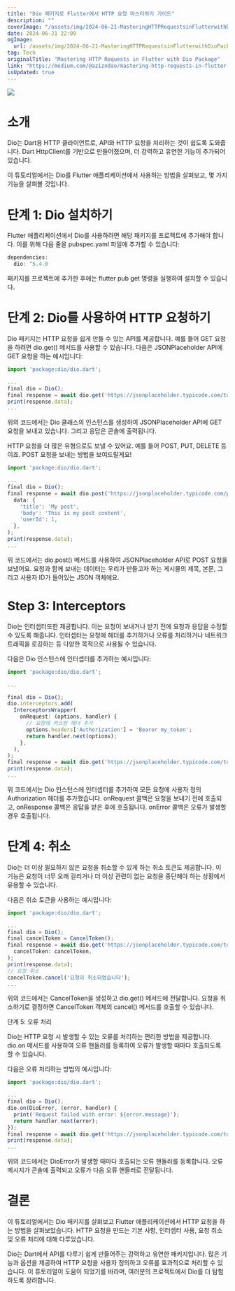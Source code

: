 ```yaml
---
title: "Dio 패키지로 Flutter에서 HTTP 요청 마스터하기 가이드"
description: ""
coverImage: "/assets/img/2024-06-21-MasteringHTTPRequestsinFlutterwithDioPackage_0.png"
date: 2024-06-21 22:09
ogImage: 
  url: /assets/img/2024-06-21-MasteringHTTPRequestsinFlutterwithDioPackage_0.png
tag: Tech
originalTitle: "Mastering HTTP Requests in Flutter with Dio Package"
link: "https://medium.com/@azizndao/mastering-http-requests-in-flutter-with-dio-package-975b75002911"
isUpdated: true
---
```





<img src="/assets/img/2024-06-21-MasteringHTTPRequestsinFlutterwithDioPackage_0.png" />

# 소개

Dio는 Dart용 HTTP 클라이언트로, API와 HTTP 요청을 처리하는 것이 쉽도록 도와줍니다. Dart HttpClient를 기반으로 만들어졌으며, 더 강력하고 유연한 기능이 추가되어 있습니다.

이 튜토리얼에서는 Dio를 Flutter 애플리케이션에서 사용하는 방법을 살펴보고, 몇 가지 기능을 살펴볼 것입니다.

<div class="content-ad"></div>

# 단계 1: Dio 설치하기

Flutter 애플리케이션에서 Dio를 사용하려면 해당 패키지를 프로젝트에 추가해야 합니다. 이를 위해 다음 줄을 pubspec.yaml 파일에 추가할 수 있습니다:

```js
dependencies:
  dio: ^5.4.0
```

패키지를 프로젝트에 추가한 후에는 flutter pub get 명령을 실행하여 설치할 수 있습니다.

<div class="content-ad"></div>

# 단계 2: Dio를 사용하여 HTTP 요청하기

Dio 패키지는 HTTP 요청을 쉽게 만들 수 있는 API를 제공합니다. 예를 들어 GET 요청을 하려면 dio.get() 메서드를 사용할 수 있습니다. 다음은 JSONPlaceholder API에 GET 요청을 하는 예시입니다:

```js
import 'package:dio/dio.dart';

...
final dio = Dio();
final response = await dio.get('https://jsonplaceholder.typicode.com/todos/1');
print(response.data);
...
```

위의 코드에서는 Dio 클래스의 인스턴스를 생성하여 JSONPlaceholder API에 GET 요청을 보내고 있습니다. 그리고 응답은 콘솔에 출력됩니다.

<div class="content-ad"></div>

HTTP 요청을 더 많은 유형으로도 보낼 수 있어요. 예를 들어 POST, PUT, DELETE 등이죠. POST 요청을 보내는 방법을 보여드릴게요!

```js
import 'package:dio/dio.dart';

...
final dio = Dio();
final response = await dio.post('https://jsonplaceholder.typicode.com/posts',
  data: {
    'title': 'My post',
    'body': 'This is my post content',
    'userId': 1,
  },
);
print(response.data);
...
```

위 코드에서는 dio.post() 메서드를 사용하여 JSONPlaceholder API로 POST 요청을 보냈어요. 요청과 함께 보내는 데이터는 우리가 만들고자 하는 게시물의 제목, 본문, 그리고 사용자 ID가 들어있는 JSON 객체에요.

# Step 3: Interceptors

<div class="content-ad"></div>

Dio는 인터셉터또한 제공합니다. 이는 요청이 보내거나 받기 전에 요청과 응답을 수정할 수 있도록 해줍니다. 인터셉터는 요청에 헤더를 추가하거나 오류를 처리하거나 네트워크 트래픽을 로깅하는 등 다양한 목적으로 사용될 수 있습니다.

다음은 Dio 인스턴스에 인터셉터를 추가하는 예시입니다:

```js
import 'package:dio/dio.dart';

...

final dio = Dio();
dio.interceptors.add(
  InterceptorsWrapper(
    onRequest: (options, handler) {
      // 요청에 커스텀 헤더 추가
      options.headers['Authorization'] = 'Bearer my_token';
      return handler.next(options);
    },
  ),
);
final response = await dio.get('https://jsonplaceholder.typicode.com/todos/1');
print(response.data);
...
```

위 코드에서는 Dio 인스턴스에 인터셉터를 추가하여 모든 요청에 사용자 정의 Authorization 헤더를 추가했습니다. onRequest 콜백은 요청을 보내기 전에 호출되고, onResponse 콜백은 응답을 받은 후에 호출됩니다. onError 콜백은 오류가 발생할 경우 호출됩니다.

<div class="content-ad"></div>

# 단계 4: 취소

Dio는 더 이상 필요하지 않은 요청을 취소할 수 있게 하는 취소 토큰도 제공합니다. 이 기능은 요청이 너무 오래 걸리거나 더 이상 관련이 없는 요청을 중단해야 하는 상황에서 유용할 수 있습니다.

다음은 취소 토큰을 사용하는 예시입니다:

```js
import 'package:dio/dio.dart';

...
final dio = Dio();
final cancelToken = CancelToken();
final response = await dio.get('https://jsonplaceholder.typicode.com/todos/1',
  cancelToken: cancelToken,
);
print(response.data);
// 요청 취소
cancelToken.cancel('요청이 취소되었습니다');
...
```

<div class="content-ad"></div>

위의 코드에서는 CancelToken을 생성하고 dio.get() 메서드에 전달합니다. 요청을 취소하기로 결정하면 CancelToken 객체의 cancel() 메서드를 호출할 수 있습니다.

단계 5: 오류 처리

Dio는 HTTP 요청 시 발생할 수 있는 오류를 처리하는 편리한 방법을 제공합니다. dio.on 메서드를 사용하여 오류 핸들러를 등록하여 오류가 발생할 때마다 호출되도록 할 수 있습니다.

다음은 오류 처리하는 방법의 예시입니다:

<div class="content-ad"></div>

```js
import 'package:dio/dio.dart';

...
final dio = Dio();
dio.on(DioError, (error, handler) {
  print('Request failed with error: ${error.message}');
  return handler.next(error);
});
final response = await dio.get('https://jsonplaceholder.typicode.com/todos/999');
print(response.data);
...
```

위의 코드에서는 DioError가 발생할 때마다 호출되는 오류 핸들러를 등록합니다. 오류 메시지가 콘솔에 출력되고 오류가 다음 오류 핸들러로 전달됩니다.

# 결론

이 튜토리얼에서는 Dio 패키지를 살펴보고 Flutter 애플리케이션에서 HTTP 요청을 하는 방법을 살펴보았습니다. HTTP 요청을 만드는 기본 사항, 인터셉터 사용, 요청 취소 및 오류 처리에 대해 다루었습니다.

<div class="content-ad"></div>

Dio는 Dart에서 API를 다루기 쉽게 만들어주는 강력하고 유연한 패키지입니다. 많은 기능과 옵션을 제공하여 HTTP 요청을 사용자 정의하고 오류를 효과적으로 처리할 수 있습니다. 이 튜토리얼이 도움이 되었기를 바라며, 여러분의 프로젝트에서 Dio를 더 탐험하도록 장려합니다.
